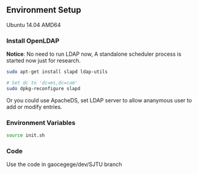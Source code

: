 ## Environment Setup

Ubuntu 14.04 AMD64

### Install OpenLDAP

**Notice**: No need to run LDAP now, A standalone scheduler process is started now just for research.

```bash
sudo apt-get install slapd ldap-utils

# Set dc to 'dc=ms,dc=com'
sudo dpkg-reconfigure slapd
```

Or you could use ApacheDS, set LDAP server to allow ananymous user to add or modify entries.

### Environment Variables

```bash
source init.sh
```

### Code

Use the code in gaocegege/dev/SJTU branch
